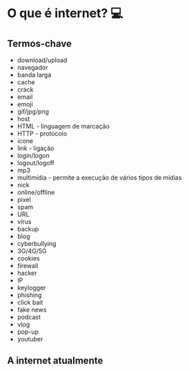 # O que é internet? :computer:

## Termos-chave
- download/upload
- navegador
- banda larga
- cache
- crack
- email
- emoji
- gif/jpg/png
- host
- HTML - linguagem de marcação
- HTTP - protocolo
- ícone
- link - ligação
- login/logon
- logout/logoff
- mp3
- multimídia - permite a execução de vários tipos de mídias
- nick
- online/offline 
- pixel
- spam
- URL
- vírus
- backup
- blog
- cyberbullying
- 3G/4G/5G
- cookies
- firewall
- hacker
- IP
- keylogger
- phishing
- click bait
- fake news
- podcast
- vlog
- pop-up
- youtuber

## A internet atualmente

	